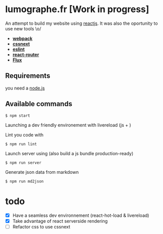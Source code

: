 # lumographe.fr [Work in  progress]

An attempt to build my website using [reactjs](http://facebook.github.io/react/). It was also the oportunity to use new tools \o/
- __[webpack](http://webpack.github.io/docs/)__
- __[cssnext](http://cssnext.github.io/)__
- __[eslint](http://eslint.org/)__
- __[react-router](https://github.com/rackt/react-router)__
- __[Flux](http://facebook.github.io/flux/)__

## Requirements
you need a [node.js](https://nodejs.org) 

## Available commands
```console
$ npm start
```
Launching a dev friendly environement with livereload (js + )

Lint you code with
```
$ npm run lint
```

Launch server using (also build a js bundle production-ready) 
```
$ npm run server
```

Generate json data from markdown
```
$ npm run md2json
```

# todo
- [x] Have a seamless dev environnement (react-hot-load & livereload)
- [x] Take advantage of react serverside rendering
- [ ] Refactor css to use cssnext
